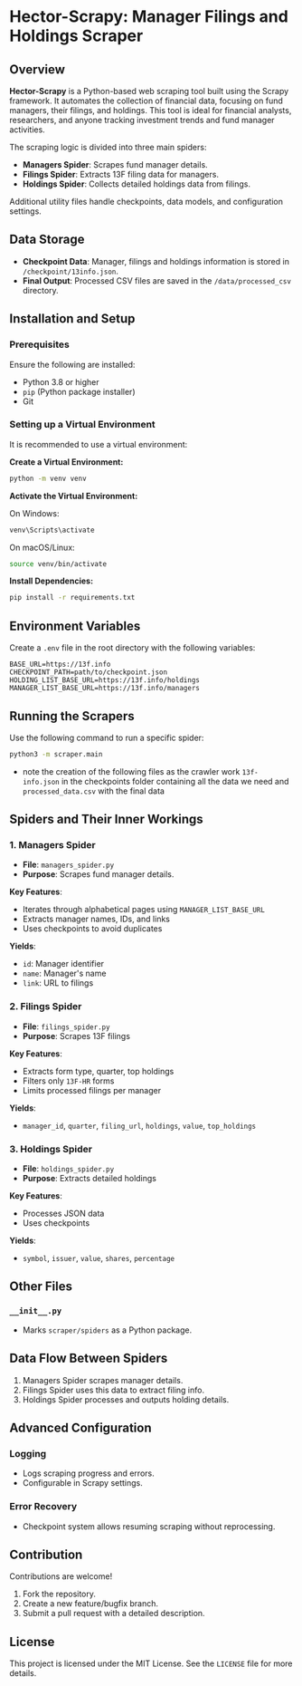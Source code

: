 
# Hector-Scrapy: Manager Filings and Holdings Scraper

## Overview

**Hector-Scrapy** is a Python-based web scraping tool built using the Scrapy framework. It automates the collection of financial data, focusing on fund managers, their filings, and holdings. This tool is ideal for financial analysts, researchers, and anyone tracking investment trends and fund manager activities.

The scraping logic is divided into three main spiders:

- **Managers Spider**: Scrapes fund manager details.
- **Filings Spider**: Extracts 13F filing data for managers.
- **Holdings Spider**: Collects detailed holdings data from filings.

Additional utility files handle checkpoints, data models, and configuration settings.

## Data Storage

- **Checkpoint Data**: Manager, filings and holdings information is stored in `/checkpoint/13info.json`.
- **Final Output**: Processed CSV files are saved in the `/data/processed_csv` directory.


## Installation and Setup

### Prerequisites

Ensure the following are installed:

- Python 3.8 or higher
- `pip` (Python package installer)
- Git

### Setting up a Virtual Environment

It is recommended to use a virtual environment:

**Create a Virtual Environment:**

```bash
python -m venv venv
```

**Activate the Virtual Environment:**

On Windows:

```bash
venv\Scripts\activate
```

On macOS/Linux:

```bash
source venv/bin/activate
```

**Install Dependencies:**

```bash
pip install -r requirements.txt
```

## Environment Variables

Create a `.env` file in the root directory with the following variables:

```env
BASE_URL=https://13f.info
CHECKPOINT_PATH=path/to/checkpoint.json
HOLDING_LIST_BASE_URL=https://13f.info/holdings
MANAGER_LIST_BASE_URL=https://13f.info/managers
```

## Running the Scrapers

Use the following command to run a specific spider:

```bash
python3 -m scraper.main
```
- note the creation of the following files as the crawler work `13f-info.json` in the checkpoints folder containing all the data we need and `processed_data.csv` with the final data

## Spiders and Their Inner Workings

### 1. Managers Spider

- **File**: `managers_spider.py`
- **Purpose**: Scrapes fund manager details.

**Key Features**:

- Iterates through alphabetical pages using `MANAGER_LIST_BASE_URL`
- Extracts manager names, IDs, and links
- Uses checkpoints to avoid duplicates

**Yields**:

- `id`: Manager identifier
- `name`: Manager's name
- `link`: URL to filings

### 2. Filings Spider

- **File**: `filings_spider.py`
- **Purpose**: Scrapes 13F filings

**Key Features**:

- Extracts form type, quarter, top holdings
- Filters only `13F-HR` forms
- Limits processed filings per manager

**Yields**:

- `manager_id`, `quarter`, `filing_url`, `holdings`, `value`, `top_holdings`

### 3. Holdings Spider

- **File**: `holdings_spider.py`
- **Purpose**: Extracts detailed holdings

**Key Features**:

- Processes JSON data
- Uses checkpoints

**Yields**:

- `symbol`, `issuer`, `value`, `shares`, `percentage`

## Other Files

### `__init__.py`

- Marks `scraper/spiders` as a Python package.

## Data Flow Between Spiders

1. Managers Spider scrapes manager details.
2. Filings Spider uses this data to extract filing info.
3. Holdings Spider processes and outputs holding details.

## Advanced Configuration

### Logging

- Logs scraping progress and errors.
- Configurable in Scrapy settings.

### Error Recovery

- Checkpoint system allows resuming scraping without reprocessing.

## Contribution

Contributions are welcome!

1. Fork the repository.
2. Create a new feature/bugfix branch.
3. Submit a pull request with a detailed description.

## License

This project is licensed under the MIT License. See the `LICENSE` file for more details.
